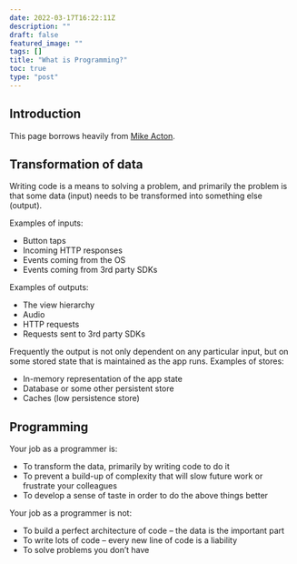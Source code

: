 ```yaml
---
date: 2022-03-17T16:22:11Z
description: ""
draft: false
featured_image: ""
tags: []
title: "What is Programming?"
toc: true
type: "post"
---
```


## Introduction

This page borrows heavily from [Mike Acton](https://twitter.com/mike_acton).

## Transformation of data

Writing code is a means to solving a problem, and primarily the problem is that some data (input) needs to be transformed into something else (output).

Examples of inputs:

- Button taps
- Incoming HTTP responses
- Events coming from the OS
- Events coming from 3rd party SDKs

Examples of outputs:

- The view hierarchy
- Audio
- HTTP requests
- Requests sent to 3rd party SDKs

Frequently the output is not only dependent on any particular input, but on some stored state that is maintained as the app runs. Examples of stores:

- In-memory representation of the app state
- Database or some other persistent store
- Caches (low persistence store)

## Programming

Your job as a programmer is:

- To transform the data, primarily by writing code to do it
- To prevent a build-up of complexity that will slow future work or frustrate your colleagues
- To develop a sense of taste in order to do the above things better

Your job as a programmer is not:

- To build a perfect architecture of code – the data is the important part
- To write lots of code – every new line of code is a liability
- To solve problems you don’t have
